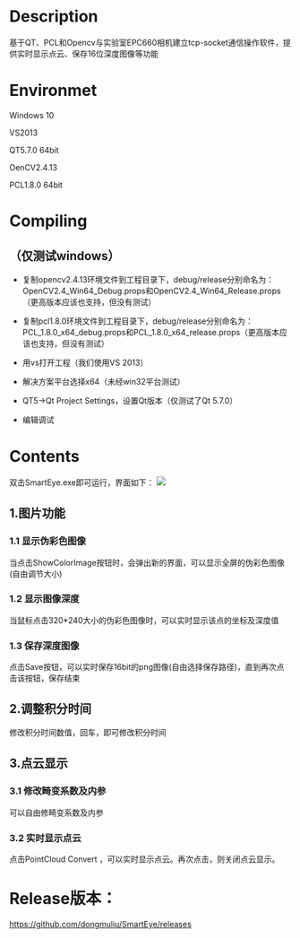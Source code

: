 # Description

基于QT、PCL和Opencv与实验室EPC660相机建立tcp-socket通信操作软件，提供实时显示点云、保存16位深度图像等功能

# Environmet

Windows 10

VS2013

QT5.7.0 64bit

OenCV2.4.13

PCL1.8.0 64bit

# Compiling
## （仅测试windows）
* 复制opencv2.4.13环境文件到工程目录下，debug/release分别命名为：OpenCV2.4_Win64_Debug.props和OpenCV2.4_Win64_Release.props（更高版本应该也支持，但没有测试）

* 复制pcl1.8.0环境文件到工程目录下，debug/release分别命名为：PCL_1.8.0_x64_debug.props和PCL_1.8.0_x64_release.props（更高版本应该也支持，但没有测试）

* 用vs打开工程（我们使用VS 2013）

* 解决方案平台选择x64（未经win32平台测试）

* QT5->Qt Project Settings，设置Qt版本（仅测试了Qt 5.7.0）

* 编辑调试

# Contents

双击SmartEye.exe即可运行，界面如下：
![](https://github.com/dongmuliu/SmartEye/blob/master/SmartEye/Image/2.png) 

## 1.图片功能

### 1.1 显示伪彩色图像

当点击ShowColorImage按钮时，会弹出新的界面，可以显示全屏的伪彩色图像(自由调节大小)

### 1.2 显示图像深度

当鼠标点击320*240大小的伪彩色图像时，可以实时显示该点的坐标及深度值

### 1.3 保存深度图像

点击Save按钮，可以实时保存16bit的png图像(自由选择保存路径)，直到再次点击该按钮，保存结束

 ## 2.调整积分时间

 修改积分时间数值，回车，即可修改积分时间
 
 ## 3.点云显示
 
 ### 3.1 修改畸变系数及内参
 
  可以自由修畸变系数及内参
  
 ### 3.2 实时显示点云
 
   点击PointCloud Convert ，可以实时显示点云。再次点击，则关闭点云显示。
   
# Release版本：

 https://github.com/dongmuliu/SmartEye/releases
